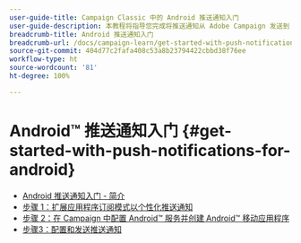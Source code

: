 ```yaml
---
user-guide-title: Campaign Classic 中的 Android 推送通知入门
user-guide-description: 本教程将指导您完成将推送通知从 Adobe Campaign 发送到 Android 应用程序时涉及的步骤。
breadcrumb-title: Android 推送通知入门
breadcrumb-url: /docs/campaign-learn/get-started-with-push-notifications-for-android/introduction.html
source-git-commit: 404d77c2fafa408c53a8b23794422cbbd38f76ee
workflow-type: ht
source-wordcount: '81'
ht-degree: 100%

---
```



# Android™ 推送通知入门 {#get-started-with-push-notifications-for-android}

+ [Android 推送通知入门 - 简介](/help/tutorial-get-started-with-push-notifications-for-android/introduction.md)
+ [步骤 1：扩展应用程序订阅模式以个性化推送通知](/help/tutorial-get-started-with-push-notifications-for-android/extend-the-app-subscription-schema.md)
+ [步骤 2：在 Campaign 中配置 Android™ 服务并创建 Android™ 移动应用程序](/help/tutorial-get-started-with-push-notifications-for-android/configure-an-android-service-in-campaign.md)
+ [步骤3：配置和发送推送通知](/help/tutorial-get-started-with-push-notifications-for-android/configure-and-send-push-notifications.md)
